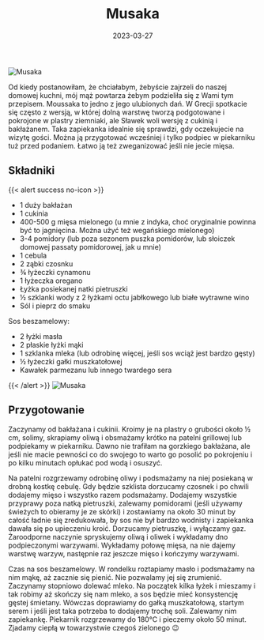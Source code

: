 ﻿---
title: "Musaka"
date: 2023-03-27
gallery:
- /img/Musaka/Musaka-1.JPG
- /img/Musaka/Musaka-2.JPG
- /img/Musaka/Musaka-3.JPG
- /img/Musaka/Musaka-4.JPG
- /img/Musaka/Musaka-5.JPG
- /img/Musaka/Musaka-6.JPG

categories:
- dania główne
tags:
- zapiekanka
- kuchnie świata
- kuchnia grecka
- mięso mielone
- dania mięsne

thumbnailImagePosition: "top"
---
![Musaka](/img/Musaka/Musaka-5.JPG)

Od kiedy postanowiłam, że chciałabym, żebyście zajrzeli do naszej domowej kuchni, mój mąż powtarza żebym podzieliła się z Wami tym przepisem. Moussaka to jedno z jego ulubionych dań. W Grecji spotkacie się często z wersją, w której dolną warstwę tworzą podgotowane i pokrojone w plastry ziemniaki, ale Sławek woli wersję z cukinią i bakłażanem. Taka zapiekanka idealnie się sprawdzi, gdy oczekujecie na wizytę gości. Można ją przygotować wcześniej i tylko podpiec w piekarniku tuż przed podaniem. Łatwo ją też zweganizować jeśli nie jecie mięsa.
<!--more-->

## Składniki
{{< alert success no-icon >}}
- 1 duży bakłażan
- 1 cukinia
- 400-500 g mięsa mielonego (u mnie z indyka, choć oryginalnie powinna być to jagnięcina. Można użyć też wegańskiego mielonego)
- 3-4 pomidory (lub poza sezonem puszka pomidorów, lub słoiczek domowej passaty pomidorowej, jak u mnie)
- 1 cebula
- 2 ząbki czosnku
- ¾ łyżeczki cynamonu
- 1 łyżeczka oregano
- Łyżka posiekanej natki pietruszki
- ½ szklanki wody z 2 łyżkami octu jabłkowego lub białe wytrawne wino
- Sól i pieprz do smaku

Sos beszamelowy:
- 2 łyżki masła
- 2 płaskie łyżki mąki
- 1 szklanka mleka (lub odrobinę więcej, jeśli sos wciąż jest bardzo gęsty)
- ½ łyżeczki gałki muszkatołowej
- Kawałek parmezanu lub innego twardego sera 

{{< /alert >}}
![Musaka](/img/Musaka/Musaka-3.JPG)
## Przygotowanie
Zaczynamy od bakłażana i cukinii. Kroimy je na plastry o grubości około ½ cm, solimy, skrapiamy oliwą i obsmażamy krótko na patelni grillowej lub podpiekamy w piekarniku. Dawno nie trafiłam na gorzkiego bakłażana, ale jeśli nie macie pewności co do swojego to warto go posolić po pokrojeniu i po kilku minutach opłukać pod wodą i osuszyć. 

Na patelni rozgrzewamy odrobinę oliwy i podsmażamy na niej posiekaną w drobną kostkę cebulę. Gdy będzie szklista dorzucamy czosnek i po chwili dodajemy mięso i wszystko razem podsmażamy. Dodajemy wszystkie przyprawy poza natką pietruszki, zalewamy pomidorami (jeśli używamy świeżych to obieramy je ze skórki) i zostawiamy na około 30 minut by całość ładnie się zredukowała, by sos nie był bardzo wodnisty i zapiekanka dawała się po upieczeniu kroić. Dorzucamy pietruszkę, i wyłączamy gaz. 
Żaroodporne naczynie spryskujemy oliwą i oliwek i wykładamy dno podpieczonymi warzywami. Wykładamy połowę mięsa, na nie dajemy warstwę warzyw, następnie raz jeszcze mięso i kończymy warzywami.

Czas na sos beszamelowy. W rondelku roztapiamy masło i podsmażamy na nim mąkę, aż zacznie się pienić. Nie pozwalamy jej się zrumienić. Zaczynamy stopniowo dolewać mleko. Na początek kilka łyżek i mieszamy i tak robimy aż skończy się nam mleko, a sos będzie mieć konsystencję gęstej śmietany. Wówczas doprawiamy do gałką muszkatołową, startym serem i jeśli jest taka potrzeba to dodajemy trochę soli. Zalewamy nim zapiekankę. 
Piekarnik rozgrzewamy do 180°C i pieczemy około 50 minut. Zjadamy ciepłą w towarzystwie czegoś zielonego 😉 
